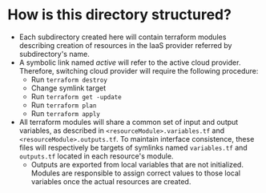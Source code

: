 # How is this directory structured?

* Each subdirectory created here will contain terraform modules describing creation of resources in the IaaS provider referred by subdirectory's name.
* A symbolic link named *active* will refer to the active cloud provider. Therefore, switching cloud provider will require the following procedure:
    * Run `terraform destroy`
    * Change symlink target
    * Run `terraform get -update`
    * Run `terraform plan`
    * Run `terraform apply`
* All terraform modules will share a common set of input and output variables, as described in `<resourceModule>.variables.tf` and `<resourceModule>.outputs.tf`. To maintain interface consistence, these files will respectively be targets of symlinks named `variables.tf` and `outputs.tf` located in each resource's module.
    * Outputs are exported from local variables that are not initialized. Modules are responsible to assign correct values to those local variables once the actual resources are created.
